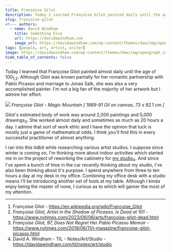 ```yaml
---
title: Françoise Gilot
description: Today I learned Françoise Gilot painted daily until the age of 100
slug: françoise-gilot
<!--- authors:
  - name: David Windham
    title: Something Else
    url: https://davidawindham.com
    image_url: https://davidawindham.com/wp-content/themes/daw/img/opengraph_image.jpg -->
tags: [people, art, artist, writer]
image: https://davidawindham.com/wp-content/themes/daw/img/opengraph_image.jpg
hide_table_of_contents: false
---
```


Today I learned that Françoise Gilot painted almost daily until the age of 100<sub>1,2</sub>. Although Gilot was known partially for her romantic partnership with Pablo Picasso and marriage to Jonas Salk, she was also a very accomplished painter. I'm not a big fan of the majority of her artwork but I admire her effort.

<!--truncate-->

![](/img/gilot.jpg)
*Françoise Gilot - Magic Mountain [ 1989-91 Oil on canvas, 73 x 92.1 cm ]*


Gilot's estimated body of work was around 2,000 paintings and 5,000 drawings<sub>3</sub>. She worked almost daily and sometimes as much as 20 hours a day. I admire that sort of work ethic and I have the opinion that luck is mostly just a game of mathematical odds. I think you'll find this in every successful practitioner of almost anything. 

I ran into this tidbit while researching various artist studios. I suppose since winter is coming on, I'm thinking more about indoor activities which started me in on the project of reworking the cabinetry for [my studio](/notes/art/studio)<sub>4</sub>. And since I've spent a bunch of time in the car recently thinking about my studio, I've also been thinking about it's purpose. I spend anywhere from three to ten hours a day at my desk in my office. Combining my office desk with a studio means I'll be introducing another set of tools at my table. Although I kinda enjoy being the master of none, I curious as to which will garner the most of my attention.

---

1. Françoise Gilot - <https://en.wikipedia.org/wiki/Françoise_Gilot>
2. _Françoise Gilot, Artist in the Shadow of Picasso, Is Dead at 101_ - <https://www.nytimes.com/2023/06/06/arts/francoise-gilot-dead.html>
3. _Françoise Gilot, 97, Does Not Regret Her Pablo Picasso Memoir_ - <https://www.nytimes.com/2019/06/11/t-magazine/francoise-gilot-picasso.html>
4. David A. Windham - TIL - Notes/Art/Studio - <https://davidawindham.com/til/notes/art/studio>
